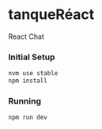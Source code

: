 # tanqueRéact
React Chat

### Initial Setup

```bash
nvm use stable
npm install
```

### Running

```bash
npm run dev
```
